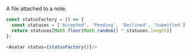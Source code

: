 A file attached to a note.

```js
const statusFactory = () => {
  const statuses = ['Accepted', 'Pending', 'Declined', 'Submitted']
  return statuses[Math.floor(Math.random() * statuses.length)]
};

<Avatar status={statusFactory()}/>
```
